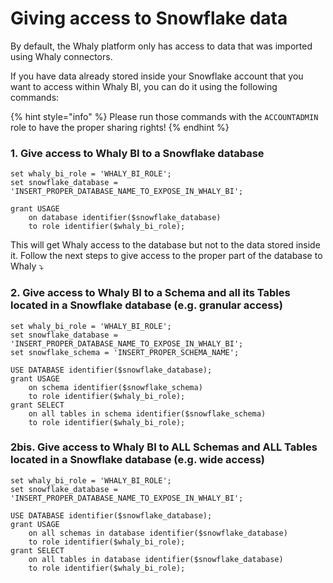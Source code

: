# Giving access to Snowflake data

By default, the Whaly platform only has access to data that was imported using Whaly connectors.

If you have data already stored inside your Snowflake account that you want to access within Whaly BI, you can do it using the following commands:

{% hint style="info" %}
Please run those commands with the `ACCOUNTADMIN` role to have the proper sharing rights!
{% endhint %}

### 1. Give access to Whaly BI to a Snowflake database

```
set whaly_bi_role = 'WHALY_BI_ROLE';
set snowflake_database = 'INSERT_PROPER_DATABASE_NAME_TO_EXPOSE_IN_WHALY_BI';

grant USAGE
    on database identifier($snowflake_database)
    to role identifier($whaly_bi_role);
```

This will get Whaly access to the database but not to the data stored inside it. Follow the next steps to give access to the proper part of the database to Whaly ⤵️

### 2. Give access to Whaly BI to a Schema and all its Tables located in a Snowflake database (e.g. granular access)

```
set whaly_bi_role = 'WHALY_BI_ROLE';
set snowflake_database = 'INSERT_PROPER_DATABASE_NAME_TO_EXPOSE_IN_WHALY_BI';
set snowflake_schema = 'INSERT_PROPER_SCHEMA_NAME';

USE DATABASE identifier($snowflake_database);
grant USAGE
    on schema identifier($snowflake_schema)
    to role identifier($whaly_bi_role);
grant SELECT 
    on all tables in schema identifier($snowflake_schema)
    to role identifier($whaly_bi_role);
```

### 2bis. Give access to Whaly BI to ALL Schemas and ALL Tables located in a Snowflake database (e.g. wide access)

```
set whaly_bi_role = 'WHALY_BI_ROLE';
set snowflake_database = 'INSERT_PROPER_DATABASE_NAME_TO_EXPOSE_IN_WHALY_BI';

USE DATABASE identifier($snowflake_database);
grant USAGE
    on all schemas in database identifier($snowflake_database)
    to role identifier($whaly_bi_role);
grant SELECT 
    on all tables in database identifier($snowflake_database)
    to role identifier($whaly_bi_role);
```
